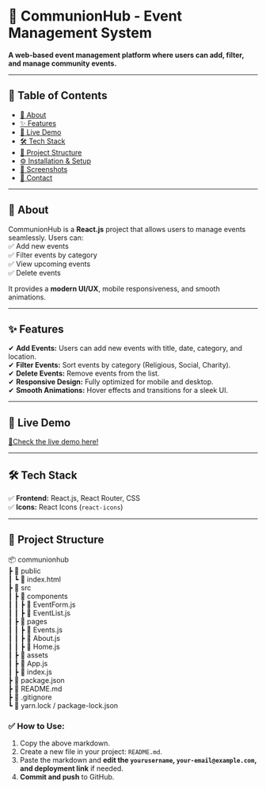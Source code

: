 # 📌 CommunionHub - Event Management System  
**A web-based event management platform where users can add, filter, and manage community events.**  

---

## 📜 Table of Contents
- [📌 About](#-about)
- [✨ Features](#-features)
- [🚀 Live Demo](#-live-demo)
- [🛠️ Tech Stack](#️-tech-stack)
- [📂 Project Structure](#-project-structure)
- [⚙️ Installation & Setup](#-installation--setup)
- [📸 Screenshots](#-screenshots)
- [📧 Contact](#-contact)

---

## 📌 About  
CommunionHub is a **React.js** project that allows users to manage events seamlessly. Users can:  
✅ Add new events  
✅ Filter events by category  
✅ View upcoming events  
✅ Delete events  

It provides a **modern UI/UX**, mobile responsiveness, and smooth animations.

---

## ✨ Features  
✔ **Add Events:** Users can add new events with title, date, category, and location.  
✔ **Filter Events:** Sort events by category (Religious, Social, Charity).  
✔ **Delete Events:** Remove events from the list.  
✔ **Responsive Design:** Fully optimized for mobile and desktop.  
✔ **Smooth Animations:** Hover effects and transitions for a sleek UI.  

---

## 🚀 Live Demo  
[🔗Check the live demo here!](#-https://communionhub-indol.vercel.app/)

---

## 🛠️ Tech Stack  
✅ **Frontend:** React.js, React Router, CSS  
✅ **Icons:** React Icons (`react-icons`)  

---

## 📂 Project Structure
📦 communionhub  
 ┣ 📂 public  
 ┃ ┗ 📜 index.html  
 ┣ 📂 src  
 ┃ ┣ 📂 components  
 ┃ ┃ ┣ 📜 EventForm.js  
 ┃ ┃ ┣ 📜 EventList.js  
 ┃ ┣ 📂 pages  
 ┃ ┃ ┣ 📜 Events.js  
 ┃ ┃ ┣ 📜 About.js  
 ┃ ┃ ┣ 📜 Home.js  
 ┃ ┣ 📂 assets  
 ┃ ┣ 📜 App.js  
 ┃ ┣ 📜 index.js  
 ┣ 📜 package.json  
 ┣ 📜 README.md  
 ┣ 📜 .gitignore  
 ┗ 📜 yarn.lock / package-lock.json  


### ✅ How to Use:
1. Copy the above markdown.
2. Create a new file in your project: `README.md`.
3. Paste the markdown and **edit the `yourusername`, `your-email@example.com`, and deployment link** if needed.
4. **Commit and push** to GitHub.  
